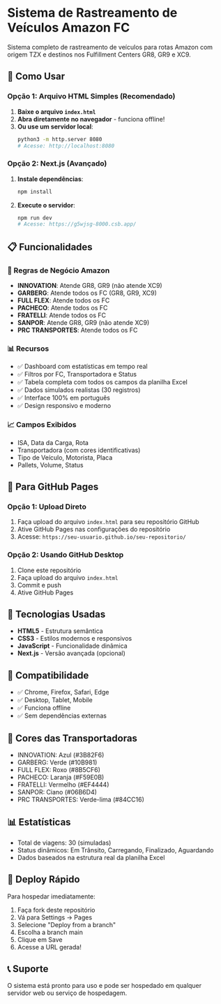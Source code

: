 # Sistema de Rastreamento de Veículos Amazon FC

Sistema completo de rastreamento de veículos para rotas Amazon com origem TZX e destinos nos Fulfillment Centers GR8, GR9 e XC9.

## 🚀 Como Usar

### Opção 1: Arquivo HTML Simples (Recomendado)
1. **Baixe o arquivo `index.html`**
2. **Abra diretamente no navegador** - funciona offline!
3. **Ou use um servidor local**:
   ```bash
   python3 -m http.server 8080
   # Acesse: http://localhost:8080
   ```

### Opção 2: Next.js (Avançado)
1. **Instale dependências**:
   ```bash
   npm install
   ```
2. **Execute o servidor**:
   ```bash
   npm run dev
   # Acesse: https://g5wjsg-8000.csb.app/
   ```

## 📋 Funcionalidades

### 🏢 Regras de Negócio Amazon
- **INNOVATION**: Atende GR8, GR9 (não atende XC9)
- **GARBERG**: Atende todos os FC (GR8, GR9, XC9)
- **FULL FLEX**: Atende todos os FC
- **PACHECO**: Atende todos os FC
- **FRATELLI**: Atende todos os FC
- **SANPOR**: Atende GR8, GR9 (não atende XC9)
- **PRC TRANSPORTES**: Atende todos os FC

### 📊 Recursos
- ✅ Dashboard com estatísticas em tempo real
- ✅ Filtros por FC, Transportadora e Status
- ✅ Tabela completa com todos os campos da planilha Excel
- ✅ Dados simulados realistas (30 registros)
- ✅ Interface 100% em português
- ✅ Design responsivo e moderno

### 📈 Campos Exibidos
- ISA, Data da Carga, Rota
- Transportadora (com cores identificativas)
- Tipo de Veículo, Motorista, Placa
- Pallets, Volume, Status

## 🎯 Para GitHub Pages

### Opção 1: Upload Direto
1. Faça upload do arquivo `index.html` para seu repositório GitHub
2. Ative GitHub Pages nas configurações do repositório
3. Acesse: `https://seu-usuario.github.io/seu-repositorio/`

### Opção 2: Usando GitHub Desktop
1. Clone este repositório
2. Faça upload do arquivo `index.html`
3. Commit e push
4. Ative GitHub Pages

## 🔧 Tecnologias Usadas
- **HTML5** - Estrutura semântica
- **CSS3** - Estilos modernos e responsivos
- **JavaScript** - Funcionalidade dinâmica
- **Next.js** - Versão avançada (opcional)

## 📱 Compatibilidade
- ✅ Chrome, Firefox, Safari, Edge
- ✅ Desktop, Tablet, Mobile
- ✅ Funciona offline
- ✅ Sem dependências externas

## 🎨 Cores das Transportadoras
- INNOVATION: Azul (#3B82F6)
- GARBERG: Verde (#10B981)
- FULL FLEX: Roxo (#8B5CF6)
- PACHECO: Laranja (#F59E0B)
- FRATELLI: Vermelho (#EF4444)
- SANPOR: Ciano (#06B6D4)
- PRC TRANSPORTES: Verde-lima (#84CC16)

## 📊 Estatísticas
- Total de viagens: 30 (simuladas)
- Status dinâmicos: Em Trânsito, Carregando, Finalizado, Aguardando
- Dados baseados na estrutura real da planilha Excel

## 🚀 Deploy Rápido
Para hospedar imediatamente:
1. Faça fork deste repositório
2. Vá para Settings → Pages
3. Selecione "Deploy from a branch"
4. Escolha a branch main
5. Clique em Save
6. Acesse a URL gerada!

## 📞 Suporte
O sistema está pronto para uso e pode ser hospedado em qualquer servidor web ou serviço de hospedagem.
